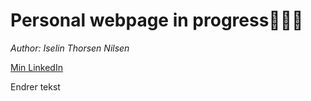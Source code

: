 # Personal webpage in progress👩🏼‍💻

*Author: Iselin Thorsen Nilsen*

[Min LinkedIn](https://www.linkedin.com/in/iselin-thorsen-nilsen-7a2836179/)

Endrer tekst
